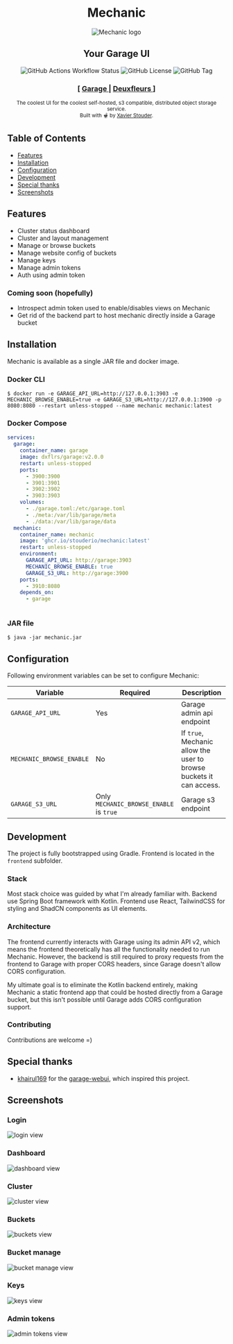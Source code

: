 <h1 align="center">Mechanic</h1>

<div align="center">
  <img alt="Mechanic logo" src="https://raw.githubusercontent.com/StouderIO/mechanic/refs/heads/main/frontend/public/mechanic-logo.svg">

</div>

<h2 align="center">
  Your Garage UI
</h2>

<div align="center">
  <img alt="GitHub Actions Workflow Status" src="https://img.shields.io/github/actions/workflow/status/StouderIO/mechanic/docker.yml?style=for-the-badge">
  <img alt="GitHub License" src="https://img.shields.io/github/license/StouderIO/mechanic?style=for-the-badge">
  <img alt="GitHub Tag" src="https://img.shields.io/github/v/tag/StouderIO/mechanic?style=for-the-badge">
</div>

<div align="center">
  <h3>
    <span> [ </span>
    <a href="https://garagehq.deuxfleurs.fr/">
      Garage
    </a>
    <span> | </span>
    <a href="https://deuxfleurs.fr/">
      Deuxfleurs
    </a>
    <span> ] </span>
  </h3>
</div>

<div align="center">
  <sub>The coolest UI for the coolest self-hosted, s3 compatible, distributed object storage service. <br />Built with 🫕 by
  <a href="https://bsky.app/profile/stouder.io">Xavier Stouder</a>.</sub>
</div>

## Table of Contents
- [Features](#features)
- [Installation](#installation)
- [Configuration](#configuration)
- [Development](#development)
- [Special thanks](#special-thanks)
- [Screenshots](#screenshots)
## Features
- Cluster status dashboard
- Cluster and layout management
- Manage or browse buckets
- Manage website config of buckets
- Manage keys
- Manage admin tokens
- Auth using admin token

### Coming soon (hopefully)
- Introspect admin token used to enable/disables views on Mechanic
- Get rid of the backend part to host mechanic directly inside a Garage bucket

## Installation
Mechanic is available as a single JAR file and docker image.

### Docker CLI
```shell
$ docker run -e GARAGE_API_URL=http://127.0.0.1:3903 -e MECHANIC_BROWSE_ENABLE=true -e GARAGE_S3_URL=http://127.0.0.1:3900 -p 8080:8080 --restart unless-stopped --name mechanic mechanic:latest
```
### Docker Compose
```yaml
services:
  garage:
    container_name: garage
    image: dxflrs/garage:v2.0.0
    restart: unless-stopped
    ports:
      - 3900:3900
      - 3901:3901
      - 3902:3902
      - 3903:3903
    volumes:
      - ./garage.toml:/etc/garage.toml
      - ./meta:/var/lib/garage/meta
      - ./data:/var/lib/garage/data
  mechanic:
    container_name: mechanic
    image: 'ghcr.io/stouderio/mechanic:latest'
    restart: unless-stopped
    environment:
      GARAGE_API_URL: http://garage:3903
      MECHANIC_BROWSE_ENABLE: true
      GARAGE_S3_URL: http://garage:3900
    ports:
      - 3910:8080
    depends_on:
      - garage
      
```

### JAR file
```shell
$ java -jar mechanic.jar
```

## Configuration

Following environment variables can be set to configure Mechanic:

| Variable               | Required                                | Description                                                     |
|------------------------|-----------------------------------------|-----------------------------------------------------------------|
| `GARAGE_API_URL`         | Yes                                     | Garage admin api endpoint                                       |
| `MECHANIC_BROWSE_ENABLE` | No                                      | If `true`, Mechanic allow the user to browse buckets it can access. |
| `GARAGE_S3_URL`          | Only `MECHANIC_BROWSE_ENABLE` is `true` | Garage s3 endpoint                                              |

## Development
The project is fully bootstrapped using Gradle. Frontend is located in the `frontend` subfolder.

### Stack
Most stack choice was guided by what I'm already familiar with.
Backend use Spring Boot framework with Kotlin.
Frontend use React, TailwindCSS for styling and ShadCN components as UI elements.

### Architecture
The frontend currently interacts with Garage using its admin API v2, which means the frontend theoretically has all the functionality needed to run Mechanic.
However, the backend is still required to proxy requests from the frontend to Garage with proper CORS headers, since Garage doesn't allow CORS configuration.

My ultimate goal is to eliminate the Kotlin backend entirely, making Mechanic a static frontend app that could be hosted directly from a Garage bucket,
but this isn't possible until Garage adds CORS configuration support.

### Contributing
Contributions are welcome =)

## Special thanks
- [khairul169](https://github.com/khairul169) for the [garage-webui](https://github.com/khairul169/garage-webui), which inspired this project.

## Screenshots
### Login
![login view](.github/screenshots/login.png)

### Dashboard
![dashboard view](.github/screenshots/dashboard.png)

### Cluster
![cluster view](.github/screenshots/cluster.png)

### Buckets
![buckets view](.github/screenshots/buckets.png)

### Bucket manage
![bucket manage view](.github/screenshots/bucket_manage.png)

### Keys
![keys view](.github/screenshots/keys.png)

### Admin tokens
![admin tokens view](.github/screenshots/admin_tokens.png)